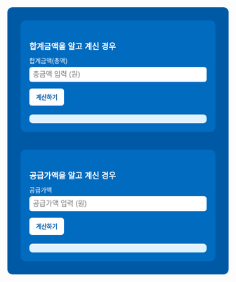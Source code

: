 <style>
  .vat-container {
    display: flex;
    flex-wrap: wrap;
    gap: 40px;
    background: #0059a5;
    padding: 30px;
    border-radius: 12px;
    color: white;
    font-family: sans-serif;
  }

  .vat-box {
    flex: 1;
    min-width: 300px;
    background: #006bbf;
    padding: 20px;
    border-radius: 12px;
  }

  .vat-box h3 {
    font-size: 18px;
    margin-bottom: 10px;
  }

  .vat-box label {
    display: block;
    margin-top: 10px;
    font-size: 14px;
  }

  .vat-box input {
    width: 100%;
    padding: 8px;
    margin-top: 5px;
    border-radius: 6px;
    border: none;
    font-size: 16px;
  }

  .vat-box button {
    margin-top: 15px;
    padding: 10px 15px;
    font-weight: bold;
    border: none;
    border-radius: 6px;
    background: white;
    color: #0059a5;
    cursor: pointer;
  }

  .vat-box .result {
    margin-top: 20px;
    background: #e0f2ff;
    padding: 10px;
    border-radius: 8px;
    color: #003b71;
    font-weight: bold;
  }
</style>

<div class="vat-container">
  <!-- 합계금액 기준 계산 -->
  <div class="vat-box">
    <h3>합계금액을 알고 계신 경우</h3>
    <label>합계금액(총액)</label>
    <input id="totalInput" type="number" placeholder="총금액 입력 (원)">
    <button onclick="calcFromTotal()">계산하기</button>
    <div class="result" id="totalResult"></div>
  </div>

  <!-- 공급가액 기준 계산 -->
  <div class="vat-box">
    <h3>공급가액을 알고 계신 경우</h3>
    <label>공급가액</label>
    <input id="supplyInput" type="number" placeholder="공급가액 입력 (원)">
    <button onclick="calcFromSupply()">계산하기</button>
    <div class="result" id="supplyResult"></div>
  </div>
</div>

<script>
  function formatWon(value) {
    return value.toLocaleString('ko-KR') + ' 원';
  }

  function calcFromTotal() {
    const total = parseFloat(document.getElementById("totalInput").value);
    if (isNaN(total) || total <= 0) {
      document.getElementById("totalResult").innerText = "올바른 총금액을 입력하세요.";
      return;
    }
    const supply = total / 1.1;
    const tax = total - supply;
    document.getElementById("totalResult").innerHTML =
      `공급가액: ${formatWon(Math.floor(supply))}<br>부가세액: ${formatWon(Math.floor(tax))}`;
  }

  function calcFromSupply() {
    const supply = parseFloat(document.getElementById("supplyInput").value);
    if (isNaN(supply) || supply <= 0) {
      document.getElementById("supplyResult").innerText = "올바른 공급가액을 입력하세요.";
      return;
    }
    const tax = supply * 0.1;
    const total = supply + tax;
    document.getElementById("supplyResult").innerHTML =
      `부가세액: ${formatWon(Math.floor(tax))}<br>합계금액: ${formatWon(Math.floor(total))}`;
  }
</script>
